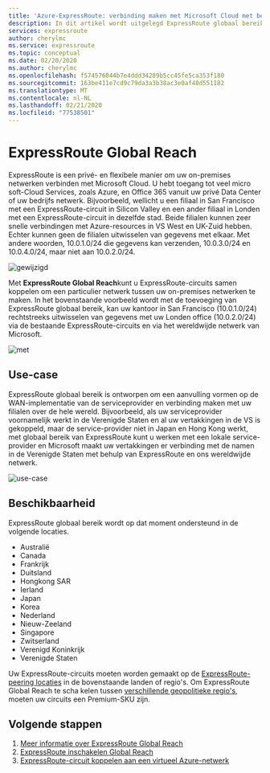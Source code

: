 ```yaml
---
title: 'Azure-ExpressRoute: verbinding maken met Microsoft Cloud met behulp van Global Reach'
description: In dit artikel wordt uitgelegd ExpressRoute globaal bereik.
services: expressroute
author: cherylmc
ms.service: expressroute
ms.topic: conceptual
ms.date: 02/20/2020
ms.author: cherylmc
ms.openlocfilehash: f574576044b7e4ddd34289b5cc45fe5ca353f180
ms.sourcegitcommit: 163be411e7cd9c79da3a3b38ac3e0af48d551182
ms.translationtype: MT
ms.contentlocale: nl-NL
ms.lasthandoff: 02/21/2020
ms.locfileid: "77538501"
---
```

# <a name="expressroute-global-reach"></a>ExpressRoute Global Reach
ExpressRoute is een privé- en flexibele manier om uw on-premises netwerken verbinden met Microsoft Cloud. U hebt toegang tot veel micro soft-Cloud Services, zoals Azure, en Office 365 vanuit uw privé Data Center of uw bedrijfs netwerk. Bijvoorbeeld, wellicht u een filiaal in San Francisco met een ExpressRoute-circuit in Silicon Valley en een ander filiaal in Londen met een ExpressRoute-circuit in dezelfde stad. Beide filialen kunnen zeer snelle verbindingen met Azure-resources in VS West en UK-Zuid hebben. Echter kunnen geen de filialen uitwisselen van gegevens met elkaar. Met andere woorden, 10.0.1.0/24 die gegevens kan verzenden, 10.0.3.0/24 en 10.0.4.0/24, maar niet aan 10.0.2.0/24.

![gewijzigd][1]

Met **ExpressRoute Global Reach**kunt u ExpressRoute-circuits samen koppelen om een particulier netwerk tussen uw on-premises netwerken te maken. In het bovenstaande voorbeeld wordt met de toevoeging van ExpressRoute globaal bereik, kan uw kantoor in San Francisco (10.0.1.0/24) rechtstreeks uitwisselen van gegevens met uw Londen office (10.0.2.0/24) via de bestaande ExpressRoute-circuits en via het wereldwijde netwerk van Microsoft. 

![met][2]

## <a name="use-case"></a>Use-case
ExpressRoute globaal bereik is ontworpen om een aanvulling vormen op de WAN-implementatie van de serviceprovider en verbinding maken met uw filialen over de hele wereld. Bijvoorbeeld, als uw serviceprovider voornamelijk werkt in de Verenigde Staten en al uw vertakkingen in de VS is gekoppeld, maar de service-provider niet in Japan en Hong Kong werkt, met globaal bereik van ExpressRoute kunt u werken met een lokale service-provider en Microsoft maakt uw vertakkingen er verbinding met de namen in de Verenigde Staten met behulp van ExpressRoute en ons wereldwijde netwerk.

![use-case][3]

## <a name="availability"></a>Beschikbaarheid 
ExpressRoute globaal bereik wordt op dat moment ondersteund in de volgende locaties.

* Australië
* Canada
* Frankrijk
* Duitsland
* Hongkong SAR
* Ierland
* Japan
* Korea
* Nederland
* Nieuw-Zeeland
* Singapore
* Zwitserland
* Verenigd Koninkrijk
* Verenigde Staten

Uw ExpressRoute-circuits moeten worden gemaakt op de [ExpressRoute-peering locaties](expressroute-locations.md) in de bovenstaande landen of regio's. Om ExpressRoute Global Reach te scha kelen tussen [verschillende geopolitieke regio's](expressroute-locations.md), moeten uw circuits een Premium-SKU zijn.

## <a name="next-steps"></a>Volgende stappen
1. [Meer informatie over ExpressRoute Global Reach](expressroute-faqs.md)
2. [ExpressRoute inschakelen Global Reach](expressroute-howto-set-global-reach.md)
3. [ExpressRoute-circuit koppelen aan een virtueel Azure-netwerk](expressroute-howto-linkvnet-arm.md)


<!--Image References-->
[1]: ./media/expressroute-global-reach/1.png "diagram zonder globaal bereik"
[2]: ./media/expressroute-global-reach/2.png "diagram met wereld wijd bereik"
[3]: ./media/expressroute-global-reach/3.png "gebruik van wereld wijd bereik"
